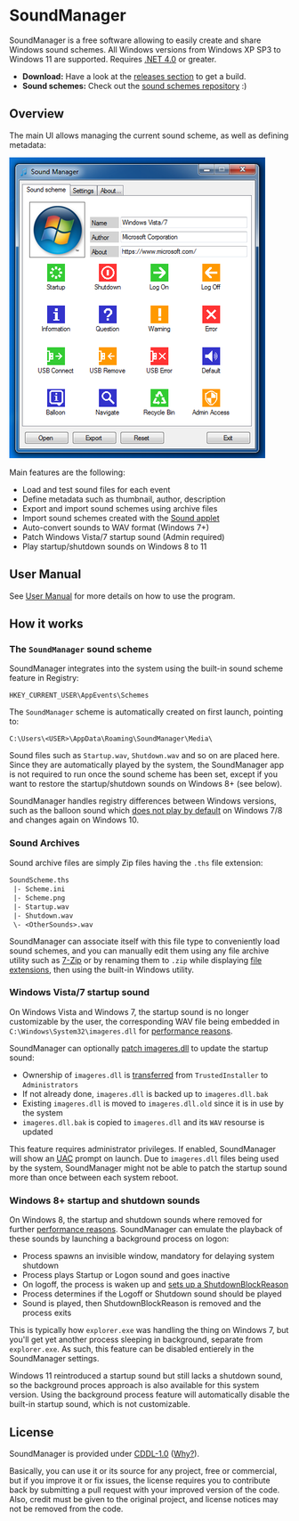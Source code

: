 # SoundManager

SoundManager is a free software allowing to easily create and share Windows sound schemes. All Windows versions from Windows XP SP3 to Windows 11 are supported. Requires [.NET 4.0](http://www.microsoft.com/en-us/download/details.aspx?id=17718) or greater.

* **Download:** Have a look at the [releases section](https://github.com/ORelio/Sound-Manager/releases) to get a build.
* **Sound schemes:** Check out the [sound schemes repository](https://github.com/ORelio/Sound-Manager-Schemes) :)

## Overview

The main UI allows managing the current sound scheme, as well as defining metadata:

![SoundManager main UI](Screenshots/gui-scheme-en.png)

Main features are the following:

* Load and test sound files for each event
* Define metadata such as thumbnail, author, description
* Export and import sound schemes using archive files
* Import sound schemes created with the [Sound applet](https://www.thewindowsclub.com/change-sounds-in-windows)
* Auto-convert sounds to WAV format (Windows 7+)
* Patch Windows Vista/7 startup sound (Admin required)
* Play startup/shutdown sounds on Windows 8 to 11

## User Manual

See [User Manual](UserManual/Readme-En.txt) for more details on how to use the program.

## How it works

### The `SoundManager` sound scheme

SoundManager integrates into the system using the built-in sound scheme feature in Registry:
````
HKEY_CURRENT_USER\AppEvents\Schemes
````
The `SoundManager` scheme is automatically created on first launch, pointing to:
````
C:\Users\<USER>\AppData\Roaming\SoundManager\Media\
````
Sound files such as `Startup.wav`, `Shutdown.wav` and so on are placed here. Since they are automatically played by the system, the SoundManager app is not required to run once the sound scheme has been set, except if you want to restore the startup/shutdown sounds on Windows 8+ (see below).

SoundManager handles registry differences between Windows versions, such as the balloon sound which [does not play by default](https://winaero.com/blog/fix-windows-plays-no-sound-for-tray-balloon-tips-notifications/) on Windows 7/8 and changes again on Windows 10.

### Sound Archives

Sound archive files are simply Zip files having the `.ths` file extension:

````
SoundScheme.ths
 |- Scheme.ini
 |- Scheme.png
 |- Startup.wav
 |- Shutdown.wav
 \- <OtherSounds>.wav
````

SoundManager can associate itself with this file type to conveniently load sound schemes, and you can manually edit them using any file archive utility such as [7-Zip](https://www.7-zip.org/) or by renaming them to `.zip` while displaying [file extensions](https://www.thewindowsclub.com/show-file-extensions-in-windows), then using the built-in Windows utility.

### Windows Vista/7 startup sound

On Windows Vista and Windows 7, the startup sound is no longer customizable by the user, the corresponding WAV file being embedded in `C:\Windows\System32\imageres.dll` for [performance reasons](https://blogs.msdn.microsoft.com/e7/2009/02/18/engineering-the-windows-7-boot-animation/).

SoundManager can optionally [patch imageres.dll](https://www.sevenforums.com/tutorials/63398-startup-sound-change-windows-7-a.html) to update the startup sound:

* Ownership of `imageres.dll` is [transferred](https://helpdeskgeek.com/windows-7/windows-7-how-to-delete-files-protected-by-trustedinstaller/) from `TrustedInstaller` to `Administrators`
* If not already done, `imageres.dll` is backed up to `imageres.dll.bak`
* Existing `imageres.dll` is moved to `imageres.dll.old` since it is in use by the system
* `imageres.dll.bak` is copied to `imageres.dll` and its `WAV` resourse is updated

This feature requires administrator privileges. If enabled, SoundManager will show an [UAC](https://en.wikipedia.org/wiki/User_Account_Control) prompt on launch. Due to `imageres.dll` files being used by the system, SoundManager might not be able to patch the startup sound more than once between each system reboot.

### Windows 8+ startup and shutdown sounds

On Windows 8, the startup and shutdown sounds where removed for further [performance reasons](https://winaero.com/blog/how-to-play-the-logon-or-startup-sound-in-windows-8-1-or-windows-8/). SoundManager can emulate the playback of these sounds by launching a background process on logon:

* Process spawns an invisible window, mandatory for delaying system shutdown
* Process plays Startup or Logon sound and goes inactive
* On logoff, the process is waken up and [sets up a ShutdownBlockReason](https://blogs.msdn.microsoft.com/oldnewthing/20120614-00/?p=7373/)
* Process determines if the Logoff or Shutdown sound should be played
* Sound is played, then ShutdownBlockReason is removed and the process exits

This is typically how `explorer.exe` was handling the thing on Windows 7, but you'll get yet another process sleeping in background, separate from `explorer.exe`. As such, this feature can be disabled entierely in the SoundManager settings.

Windows 11 reintroduced a startup sound but still lacks a shutdown sound, so the background proces approach is also available for this system version. Using the background process feature will automatically disable the built-in startup sound, which is not customizable.

## License

SoundManager is provided under
[CDDL-1.0](http://opensource.org/licenses/CDDL-1.0)
([Why?](http://qstuff.blogspot.fr/2007/04/why-cddl.html)).

Basically, you can use it or its source for any project, free or commercial, but if you improve it or fix issues,
the license requires you to contribute back by submitting a pull request with your improved version of the code.
Also, credit must be given to the original project, and license notices may not be removed from the code.